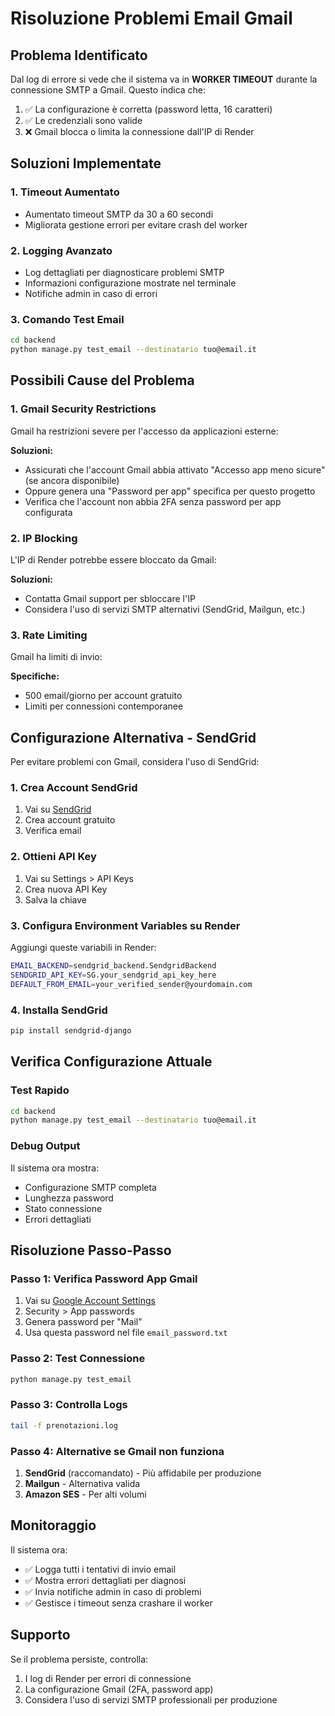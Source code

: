 # Risoluzione Problemi Email Gmail

## Problema Identificato

Dal log di errore si vede che il sistema va in **WORKER TIMEOUT** durante la connessione SMTP a Gmail. Questo indica che:

1. ✅ La configurazione è corretta (password letta, 16 caratteri)
2. ✅ Le credenziali sono valide
3. ❌ Gmail blocca o limita la connessione dall'IP di Render

## Soluzioni Implementate

### 1. Timeout Aumentato
- Aumentato timeout SMTP da 30 a 60 secondi
- Migliorata gestione errori per evitare crash del worker

### 2. Logging Avanzato
- Log dettagliati per diagnosticare problemi SMTP
- Informazioni configurazione mostrate nel terminale
- Notifiche admin in caso di errori

### 3. Comando Test Email
```bash
cd backend
python manage.py test_email --destinatario tuo@email.it
```

## Possibili Cause del Problema

### 1. Gmail Security Restrictions
Gmail ha restrizioni severe per l'accesso da applicazioni esterne:

**Soluzioni:**
- Assicurati che l'account Gmail abbia attivato "Accesso app meno sicure" (se ancora disponibile)
- Oppure genera una "Password per app" specifica per questo progetto
- Verifica che l'account non abbia 2FA senza password per app configurata

### 2. IP Blocking
L'IP di Render potrebbe essere bloccato da Gmail:

**Soluzioni:**
- Contatta Gmail support per sbloccare l'IP
- Considera l'uso di servizi SMTP alternativi (SendGrid, Mailgun, etc.)

### 3. Rate Limiting
Gmail ha limiti di invio:

**Specifiche:**
- 500 email/giorno per account gratuito
- Limiti per connessioni contemporanee

## Configurazione Alternativa - SendGrid

Per evitare problemi con Gmail, considera l'uso di SendGrid:

### 1. Crea Account SendGrid
1. Vai su [SendGrid](https://sendgrid.com/)
2. Crea account gratuito
3. Verifica email

### 2. Ottieni API Key
1. Vai su Settings > API Keys
2. Crea nuova API Key
3. Salva la chiave

### 3. Configura Environment Variables su Render

Aggiungi queste variabili in Render:

```bash
EMAIL_BACKEND=sendgrid_backend.SendgridBackend
SENDGRID_API_KEY=SG.your_sendgrid_api_key_here
DEFAULT_FROM_EMAIL=your_verified_sender@yourdomain.com
```

### 4. Installa SendGrid
```bash
pip install sendgrid-django
```

## Verifica Configurazione Attuale

### Test Rapido
```bash
cd backend
python manage.py test_email --destinatario tuo@email.it
```

### Debug Output
Il sistema ora mostra:
- Configurazione SMTP completa
- Lunghezza password
- Stato connessione
- Errori dettagliati

## Risoluzione Passo-Passo

### Passo 1: Verifica Password App Gmail
1. Vai su [Google Account Settings](https://myaccount.google.com/)
2. Security > App passwords
3. Genera password per "Mail"
4. Usa questa password nel file `email_password.txt`

### Passo 2: Test Connessione
```bash
python manage.py test_email
```

### Passo 3: Controlla Logs
```bash
tail -f prenotazioni.log
```

### Passo 4: Alternative se Gmail non funziona
1. **SendGrid** (raccomandato) - Più affidabile per produzione
2. **Mailgun** - Alternativa valida
3. **Amazon SES** - Per alti volumi

## Monitoraggio

Il sistema ora:
- ✅ Logga tutti i tentativi di invio email
- ✅ Mostra errori dettagliati per diagnosi
- ✅ Invia notifiche admin in caso di problemi
- ✅ Gestisce i timeout senza crashare il worker

## Supporto

Se il problema persiste, controlla:
1. I log di Render per errori di connessione
2. La configurazione Gmail (2FA, password app)
3. Considera l'uso di servizi SMTP professionali per produzione
